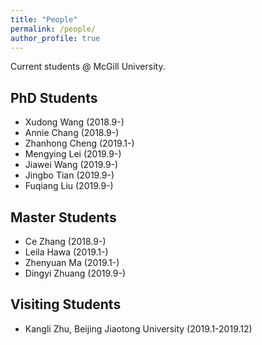 ```yaml
---
title: "People"
permalink: /people/
author_profile: true
---
```



Current students @ McGill University.

## PhD Students
* Xudong Wang (2018.9-)
* Annie Chang (2018.9-)
* Zhanhong Cheng (2019.1-)
* Mengying Lei (2019.9-)
* Jiawei Wang (2019.9-)
* Jingbo Tian (2019.9-)
* Fuqiang Liu (2019.9-)



## Master Students
* Ce Zhang (2018.9-)
* Leila Hawa (2019.1-)
* Zhenyuan Ma (2019.1-)
* Dingyi Zhuang (2019.9-)


## Visiting Students
* Kangli Zhu, Beijing Jiaotong University (2019.1-2019.12)